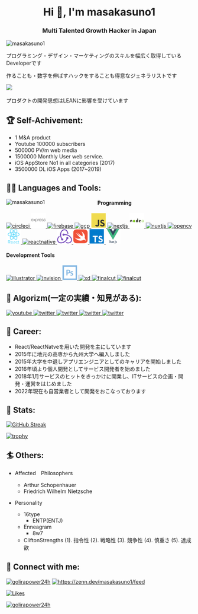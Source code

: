<h1 align="center">Hi 👋, I'm masakasuno1</h1>
<h3 align="center">Multi Talented Growth Hacker in Japan</h3>
<p align="left"> <img src="https://komarev.com/ghpvc/?username=masakasuno1&label=Profile%20views&color=0e75b6&style=flat" alt="masakasuno1" /> </p>
<p>プログラミング・デザイン・マーケティングのスキルを幅広く取得しているDeveloperです</p>
<p>作ることも・数字を伸ばすハックをすることも得意なジェネラリストです</p>

<img height="200px" src="https://m.media-amazon.com/images/I/51WXLozwKNL.jpg"/>
<p>プロダクトの開発思想はLEANに影響を受けています</p>



<h2 align="left">🏆 Self-Achivement:</h2>

- 1 M&A product
- Youtube 100000 subscribers
- 500000 PV/m web media
- 1500000 Monthly User web service.
- iOS AppStore No1 in all categories (2017)
- 3500000 DL iOS Apps (2017~2019)



<h2 align="left">🧑‍💻 Languages and Tools:</h2>
<img align="left" width="49%" src="https://github-readme-stats.vercel.app/api/top-langs?username=masakasuno1&show_icons=true&locale=en&layout=compact" alt="masakasuno1" />
<p align="left"> 
<h4 align="left">Programming</h4>
<a href="https://circleci.com" target="_blank" rel="noreferrer"> <img src="https://www.vectorlogo.zone/logos/circleci/circleci-icon.svg" alt="circleci" width="40" height="40"/> </a> <a href="https://expressjs.com" target="_blank" rel="noreferrer"> <img src="https://raw.githubusercontent.com/devicons/devicon/master/icons/express/express-original-wordmark.svg" alt="express" width="40" height="40"/> </a> <a href="https://firebase.google.com/" target="_blank" rel="noreferrer"> <img src="https://www.vectorlogo.zone/logos/firebase/firebase-icon.svg" alt="firebase" width="40" height="40"/> </a> <a href="https://cloud.google.com" target="_blank" rel="noreferrer"> <img src="https://www.vectorlogo.zone/logos/google_cloud/google_cloud-icon.svg" alt="gcp" width="40" height="40"/> </a> <a href="https://developer.mozilla.org/en-US/docs/Web/JavaScript" target="_blank" rel="noreferrer"> <img src="https://raw.githubusercontent.com/devicons/devicon/master/icons/javascript/javascript-original.svg" alt="javascript" width="40" height="40"/> </a> <a href="https://nextjs.org/" target="_blank" rel="noreferrer"> <img src="https://cdn.worldvectorlogo.com/logos/nextjs-2.svg" alt="nextjs" width="40" height="40"/> </a> <a href="https://nodejs.org" target="_blank" rel="noreferrer"> <img src="https://raw.githubusercontent.com/devicons/devicon/master/icons/nodejs/nodejs-original-wordmark.svg" alt="nodejs" width="40" height="40"/> </a> <a href="https://nuxtjs.org/" target="_blank" rel="noreferrer"> <img src="https://www.vectorlogo.zone/logos/nuxtjs/nuxtjs-icon.svg" alt="nuxtjs" width="40" height="40"/> </a> <a href="https://opencv.org/" target="_blank" rel="noreferrer"> <img src="https://www.vectorlogo.zone/logos/opencv/opencv-icon.svg" alt="opencv" width="40" height="40"/> </a> <a href="https://reactjs.org/" target="_blank" rel="noreferrer"> <img src="https://raw.githubusercontent.com/devicons/devicon/master/icons/react/react-original-wordmark.svg" alt="react" width="40" height="40"/> </a> <a href="https://reactnative.dev/" target="_blank" rel="noreferrer"> <img src="https://reactnative.dev/img/header_logo.svg" alt="reactnative" width="40" height="40"/> </a> <a href="https://redux.js.org" target="_blank" rel="noreferrer"> <img src="https://raw.githubusercontent.com/devicons/devicon/master/icons/redux/redux-original.svg" alt="redux" width="40" height="40"/> </a> <a href="https://developer.apple.com/swift/" target="_blank" rel="noreferrer"> <img src="https://raw.githubusercontent.com/devicons/devicon/master/icons/swift/swift-original.svg" alt="swift" width="40" height="40"/> </a> <a href="https://www.typescriptlang.org/" target="_blank" rel="noreferrer"> <img src="https://raw.githubusercontent.com/devicons/devicon/master/icons/typescript/typescript-original.svg" alt="typescript" width="40" height="40"/> </a> <a href="https://vuejs.org/" target="_blank" rel="noreferrer"> <img src="https://raw.githubusercontent.com/devicons/devicon/master/icons/vuejs/vuejs-original-wordmark.svg" alt="vuejs" width="40" height="40"/> </a> 
<h4 align="left">Development Tools</h4> 
<p align="left"> <a href="https://www.adobe.com/in/products/illustrator.html" target="_blank" rel="noreferrer"> <img src="https://www.vectorlogo.zone/logos/adobe_illustrator/adobe_illustrator-icon.svg" alt="illustrator" width="40" height="40"/> </a> <a href="https://www.invisionapp.com/" target="_blank" rel="noreferrer"> <img src="https://www.vectorlogo.zone/logos/invisionapp/invisionapp-icon.svg" alt="invision" width="40" height="40"/> </a> <a href="https://www.photoshop.com/en" target="_blank" rel="noreferrer"> <img src="https://raw.githubusercontent.com/devicons/devicon/master/icons/photoshop/photoshop-line.svg" alt="photoshop" width="40" height="40"/> </a> <a href="https://www.adobe.com/products/xd.html" target="_blank" rel="noreferrer"> <img src="https://cdn.worldvectorlogo.com/logos/adobe-xd.svg" alt="xd" width="40" height="40"/> </a> 
<a href="" target="_blank" rel="noreferrer">
<img src="https://help.apple.com/assets/6169D386C62BCC4E874FA2D0/6169D39EC62BCC4E874FA2E0/ja_JP/97f5f4dfe6df84d78caacff68ec63538.png" alt="finalcut" width="40" height="40"/>
</a>
<a href="" target="_blank" rel="noreferrer">
<img src="https://upload.wikimedia.org/wikipedia/commons/thumb/5/50/Vyond_2018.svg/220px-Vyond_2018.svg.png" alt="finalcut" width="40" height="40"/>
</a>

</p>
</p>

<h2 align="left">🔮 Algorizm(一定の実績・知見がある):</h2> 
<p align="left">
<a href="" target="_blank" rel="noreferrer">
<img src="https://cdn-icons-png.flaticon.com/512/1384/1384060.png" alt="youtube" width="40" height="40"/>
</a>
<a href="" target="_blank" rel="noreferrer">
<img src="https://cdn-icons-png.flaticon.com/512/733/733579.png" alt="twitter" width="40" height="40"/>
</a>
<a href="" target="_blank" rel="noreferrer">
<img src="https://cdn-icons-png.flaticon.com/512/3116/3116491.png" alt="twitter" width="40" height="40"/>
</a>
<a href="" target="_blank" rel="noreferrer">
<img src="https://cdn-icons-png.flaticon.com/512/300/300221.png" alt="twitter" width="40" height="40"/>
</a>
<a href="" target="_blank" rel="noreferrer">
<img src="https://cdn-icons-png.flaticon.com/512/0/747.png" alt="twitter" width="40" height="40"/>
</a>
</p>


<h2 align="left">👼 Career:</h2>

- React/ReactNatveを用いた開発を主にしています
- 2015年に地元の高専から九州大学へ編入しました
- 2015年大学を中退しアプリエンジニアとしてのキャリアを開始しました
- 2016年頃より個人開発としてサービス開発者を始めました
- 2018年1月サービスのヒットをきっかけに開業し、ITサービスの企画・開発・運営をはじめました
- 2022年現在も自営業者として開発をおこなっております


<h2>🌟 Stats:</h2>

[![GitHub Streak](http://github-readme-streak-stats.herokuapp.com?user=masakasuno1&theme=blueberry&hide_border=true)](https://git.io/streak-stats)

[![trophy](https://github-profile-trophy.vercel.app/?username=MASAKASUNO1&theme=discord&rank=S,AAA)](https://github.com/ryo-ma/github-profile-trophy)


<h2>🏄 Others:</h2>

  - Affected　Philosophers
    - Arthur Schopenhauer
    - Friedrich Wilhelm Nietzsche     
  
  - Personality
    - 16type
      - ENTP(ENTJ)
    - Enneagram
      - 8w7
    - CliftonStrengths
      (1). 指令性
      (2). 戦略性
      (3). 競争性
      (4). 慎重さ
      (5). 達成欲


<h2 align="left">📩 Connect with me:</h2>
<p align="left">
<a href="https://twitter.com/golirapower24h" target="blank"><img align="center" src="https://raw.githubusercontent.com/rahuldkjain/github-profile-readme-generator/master/src/images/icons/Social/twitter.svg" alt="golirapower24h" height="30" width="40" /></a>
<a href="/https://zenn.dev/masakasuno1/feed" target="blank"><img align="center" src="https://raw.githubusercontent.com/rahuldkjain/github-profile-readme-generator/master/src/images/icons/Social/rss.svg" alt="https://zenn.dev/masakasuno1/feed" height="30" width="40" /></a>
</p>

[![Likes](https://badgen.org/img/zenn/masakasuno1/likes?style=for-the-badge)](https://zenn.dev/masakasuno1)
<p align="left"> <a href="https://twitter.com/golirapower24h" target="blank"><img src="https://img.shields.io/twitter/follow/golirapower24h?logo=twitter&style=for-the-badge" alt="golirapower24h" /></a> </p>



